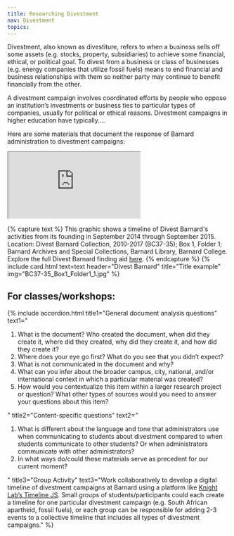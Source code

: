 ```yaml
---
title: Researching Divestment
nav: Divestment
topics:
---
```


Divestment, also known as divestiture, refers to when a business sells off some assets (e.g. stocks, property, subsidiaries) to achieve some financial, ethical, or political goal. To divest from a business or class of businesses (e.g. energy companies that utilize fossil fuels) means to end financial and business relationships with them so neither party may continue to benefit financially from the other. 

A divestment campaign involves coordinated efforts by people who oppose an institution’s investments or business ties to particular types of companies, usually for political or ethical reasons. Divestment campaigns in higher education have typically....

Here are some materials that document the response of Barnard administration to divestment campaigns: 

<div class="embed-responsive embed-responsive-21by9">
  <iframe class="embed-responsive-item" src="https://katelynautumn28.github.io/research-barnard-admin/images/BC01-01_Box39_Folder3.pdf" allowfullscreen></iframe>
</div>

{% capture text %}
This graphic shows a timeline of Divest Barnard's activities from its founding in September 2014 through September 2015.
Location: Divest Barnard Collection, 2010-2017 (BC37-35); Box 1, Folder 1; Barnard Archives and Special Collections, Barnard Library, Barnard College.
Explore the full Divest Barnard finding aid [here]([https://getbootstrap.com/docs/4.1/components/card/](https://collections.barnard.edu/public/repositories/2/resources/381)).
{% endcapture %}
{% include card.html text=text header="Divest Barnard" title="Title example" img="BC37-35_Box1_Folder1_1.jpg" %}


## For classes/workshops: 
{% include accordion.html title1="General document analysis questions" text1="<ol><li>What is the document? Who created the document, when did they create it, where did they created, why did they create it, and how did they create it?</li><li>Where does your eye go first? What do you see that you didn’t expect?</li><li>What is not communicated in the document and why?</li><li>What can you infer about the broader campus, city, national, and/or international context in which a particular material was created?</li><li>How would you contextualize this item within a larger research project or question? What other types of sources would you need to answer your questions about this item?</li></ol>" title2="Content-specific questions" text2="<ol><li>What is different about the language and tone that administrators use when communicating to students about divestment compared to when students communicate to other students? Or when administrators communicate with other administrators?</li><li>In what ways do/could these materials serve as precedent for our current moment?</li></ol>" title3="Group Activity" text3="Work collaboratively to develop a digital timeline of divestment campaigns at Barnard using a platform like [Knight Lab’s Timeline JS](https://timeline.knightlab.com/). Small groups of students/participants could each create a timeline for one particular divestment campaign (e.g. South African apartheid, fossil fuels), or each group can be responsible for adding 2-3 events to a collective timeline that includes all types of divestment campaigns."  %}
